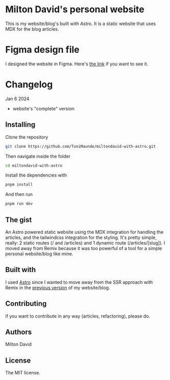 # Milton David's personal website
This is my website/blog's built with Astro. It is a static website that uses MDX for the blog articles.

# Figma design file
I designed the website in Figma. Here's [the link](https://www.figma.com/file/etOc5Yb0qFn77WxCQCPCCc/miltondavid.com?type=design&node-id=0%3A1&mode=design&t=Wqq5znrSeCk093fv-1) if you want to see it.

# Changelog
Jan 6 2024
- website's "complete" version

## Installing
Clone the repository
```sh
git clone https://github.com/ToniMaunde/miltondavid-with-astro.git
```

Then navigate inside the folder
```sh
cd miltondavid-with-astro
```

Install the dependencies with
```sh
pnpm install
```

And then run
```sh
pnpm run dev
```

## The gist
An Astro powered static website using the MDX integration for handling the articles, and the tailwindcss integration for the styling. It's pretty simple, really: 2 static routes (/ and /articles) and 1 dynamic route (/articles/[slug]). I moved away from Remix because it was too powerful of a tool for a simple personal website/blog like mine.

## Built with
I used [Astro](https://astro.build/) since I wanted to move away from the SSR approach with Remix in the [previous version](https://github.com/ToniMaunde/miltondavid) of my website/blog.

## Contributing
if you want to contribute in any way (articles, refactoring), please do.

## Authors
Milton David

## License
The MIT license.